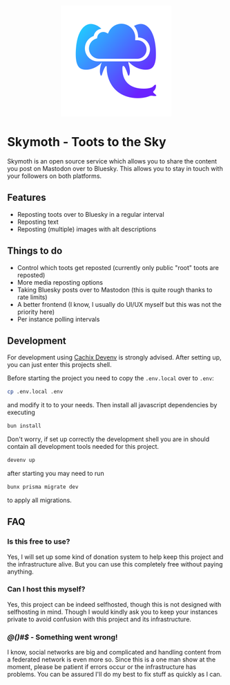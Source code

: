 <p align="center">
  <img src="public/images/logo.svg" width="256">
</p>

# Skymoth - Toots to the Sky

Skymoth is an open source service which allows you to share the content you post on Mastodon over to Bluesky. This allows you to stay in touch with your followers on both platforms.

## Features

- Reposting toots over to Bluesky in a regular interval
- Reposting text
- Reposting (multiple) images with alt descriptions

## Things to do

- Control which toots get reposted (currently only public "root" toots are reposted)
- More media reposting options
- Taking Bluesky posts over to Mastodon (this is quite rough thanks to rate limits)
- A better frontend (I know, I usually do UI/UX myself but this was not the priority here)
- Per instance polling intervals

## Development

For development using [Cachix Devenv](https://devenv.sh/) is strongly advised.
After setting up, you can just enter this projects shell.

Before starting the project you need to copy the `.env.local` over to `.env`:

```bash
cp .env.local .env
```

and modify it to to your needs. Then install all javascript dependencies by executing

```bash
bun install
```

Don't worry, if set up correctly the development shell you are in should contain all development tools needed for this project.

```bash
devenv up
```

after starting you may need to run

```bash
bunx prisma migrate dev
```

to apply all migrations.

## FAQ

### Is this free to use?
Yes, I will set up some kind of donation system to help keep this project and the infrastructure alive. But you can use this completely free without paying anything.

### Can I host this myself?
Yes, this project can be indeed selfhosted, though this is not designed with selfhosting in mind. Though I would kindly ask you to keep your instances private to avoid confusion with this project and its infrastructure.

### *@()#$* - Something went wrong!
I know, social networks are big and complicated and handling content from a federated network is even more so. Since this is a one man show at the moment, please be patient if errors occur or the infrastructure has problems. You can be assured I'll do my best to fix stuff as quickly as I can.